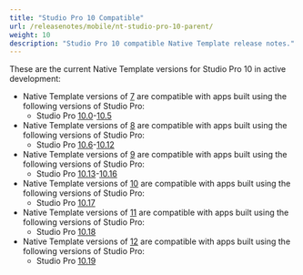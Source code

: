 ```yaml
---
title: "Studio Pro 10 Compatible"
url: /releasenotes/mobile/nt-studio-pro-10-parent/
weight: 10
description: "Studio Pro 10 compatible Native Template release notes."
---
```


These are the current Native Template versions for Studio Pro 10 in active development:

* Native Template versions of [7](/releasenotes/mobile/nt-7-rn/) are compatible with apps built using the following versions of Studio Pro:
    * Studio Pro [10.0](/releasenotes/studio-pro/10.0/)-[10.5](/releasenotes/studio-pro/10.5/)
* Native Template versions of [8](/releasenotes/mobile/nt-8-rn/) are compatible with apps built using the following versions of Studio Pro:
    * Studio Pro [10.6](/releasenotes/studio-pro/10.6/)-[10.12](/releasenotes/studio-pro/10.12/)
* Native Template versions of [9](/releasenotes/mobile/nt-9-rn/) are compatible with apps built using the following versions of Studio Pro:
    * Studio Pro [10.13](/releasenotes/studio-pro/10.13/)-[10.16](/releasenotes/studio-pro/10.16/)
* Native Template versions of [10](/releasenotes/mobile/nt-11-rn/) are compatible with apps built using the following versions of Studio Pro:
    * Studio Pro [10.17](/releasenotes/studio-pro/10.17/)
* Native Template versions of [11](/releasenotes/mobile/nt-11-rn/) are compatible with apps built using the following versions of Studio Pro:
    * Studio Pro [10.18](/releasenotes/studio-pro/10.18/)
* Native Template versions of [12](/releasenotes/mobile/nt-12-rn/) are compatible with apps built using the following versions of Studio Pro:
    * Studio Pro [10.19](/releasenotes/studio-pro/10.19/)